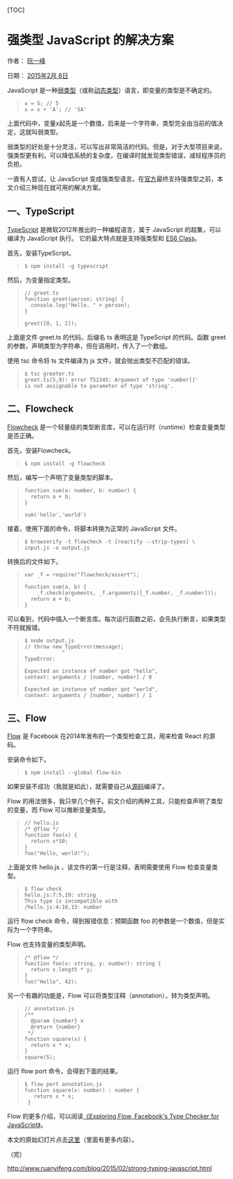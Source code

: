 [TOC]



# 强类型 JavaScript 的解决方案

作者： [阮一峰](http://www.ruanyifeng.com/)

日期： [2015年2月 8日](http://www.ruanyifeng.com/blog/2015/02/)

JavaScript 是一种[弱类型](http://en.wikipedia.org/wiki/Strong_and_weak_typing)（或称[动态类型](http://en.wikipedia.org/wiki/Dynamic_programming_language)）语言，即变量的类型是不确定的。

> ```
> x = 5; // 5
> x = x + 'A'; // '5A'
> ```

上面代码中，变量x起先是一个数值，后来是一个字符串，类型完全由当前的值决定，这就叫弱类型。

弱类型的好处是十分灵活，可以写出非常简洁的代码。但是，对于大型项目来说，强类型更有利，可以降低系统的复杂度，在编译时就发现类型错误，减轻程序员的负担。

一直有人尝试，让 JavaScript 变成强类型语言。在[官方](http://wiki.ecmascript.org/doku.php?id=strawman:types)最终支持强类型之前，本文介绍三种现在就可用的解决方案。

## 一、TypeScript

[TypeScript](http://www.typescriptlang.org/) 是微软2012年推出的一种编程语言，属于 JavaScript 的超集，可以编译为 JavaScript 执行。 它的最大特点就是支持强类型和 [ES6 Class](http://es6.ruanyifeng.com/#docs/class)。

首先，安装TypeScript。

> ```
> $ npm install -g typescript
> ```

然后，为变量指定类型。

> ```
> // greet.ts
> function greet(person: string) {
>   console.log("Hello, " + person);
> }
>
> greet([0, 1, 2]);
> ```

上面是文件 greet.ts 的代码，后缀名 ts 表明这是 TypeScript 的代码。函数 greet 的参数，声明类型为字符串，但在调用时，传入了一个数组。

使用 tsc 命令将 ts 文件编译为 js 文件，就会抛出类型不匹配的错误。

> ```
> $ tsc greeter.ts
> greet.ts(5,9): error TS2345: Argument of type 'number[]'   
> is not assignable to parameter of type 'string'.
> ```

## 二、Flowcheck

[Flowcheck](http://gcanti.github.io/flowcheck/) 是一个轻量级的类型断言库，可以在运行时（runtime）检查变量类型是否正确。

首先，安装Flowcheck。

> ```
> $ npm install -g flowcheck
> ```

然后，编写一个声明了变量类型的脚本。

> ```
> function sum(a: number, b: number) {
>   return a + b;
> }
>
> sum('hello','world')
> ```

接着，使用下面的命令，将脚本转换为正常的 JavaScript 文件。

> ```
> $ browserify -t flowcheck -t [reactify --strip-types] \
> input.js -o output.js
> ```

转换后的文件如下。

> ```
> var _f = require("flowcheck/assert");
>
> function sum(a, b) {
>     _f.check(arguments, _f.arguments([_f.number, _f.number]));
>   return a + b;
> }
> ```

可以看到，代码中插入一个断言库。每次运行函数之前，会先执行断言，如果类型不符就报错。

> ```
> $ node output.js
> // throw new TypeError(message);
>             ^
> TypeError: 
>
> Expected an instance of number got "hello",   
> context: arguments / [number, number] / 0
>
> Expected an instance of number got "world",  
> context: arguments / [number, number] / 1
> ```

## 三、Flow

[Flow](http://flowtype.org/) 是 Facebook 在2014年发布的一个类型检查工具，用来检查 React 的源码。

安装命令如下。

> ```
> $ npm install --global flow-bin
> ```

如果安装不成功（我就是如此），就需要自己从[源码](https://github.com/facebook/flow)编译了。

Flow 的用法很多，我只举几个例子。前文介绍的两种工具，只能检查声明了类型的变量，而 Flow 可以推断变量类型。

> ```
> // hello.js
> /* @flow */
> function foo(x) {
>   return x*10;
> }
> foo("Hello, world!");
> ```

上面是文件 hello.js ，该文件的第一行是注释，表明需要使用 Flow 检查变量类型。

> ```
> $ flow check
> hello.js:7:5,19: string
> This type is incompatible with
> /hello.js:4:10,13: number
> ```

运行 flow check 命令，得到报错信息：预期函数 foo 的参数是一个数值，但是实际为一个字符串。

Flow 也支持变量的类型声明。

> ```
> /* @flow */
> function foo(x: string, y: number): string {
>   return x.length * y;
> }
> foo("Hello", 42);
> ```

另一个有趣的功能是，Flow 可以将类型注释（annotation），转为类型声明。

> ```
> // annotation.js
> /**
>   @param {number} x
>   @return {number}
>  */
> function square(x) {
>   return x * x;
> }
> square(5);
> ```

运行 flow port 命令，会得到下面的结果。

> ```
> $ flow port annotation.js
> function square(x: number) : number {
>    return x * x;
>  }
> ```

Flow 的更多介绍，可以阅读[《Exploring Flow, Facebook's Type Checker for JavaScript》](http://www.crmarsh.com/flow/)。

本文的原始幻灯片点击[这里](http://slides.ruanyifeng.com/type/)（里面有更多内容）。

（完）





http://www.ruanyifeng.com/blog/2015/02/strong-typing-javascript.html